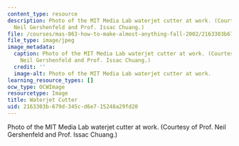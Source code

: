 ```yaml
---
content_type: resource
description: Photo of the MIT Media Lab waterjet cutter at work. (Courtesy of Prof.
  Neil Gershenfeld and Prof. Issac Chuang.)
file: /courses/mas-863-how-to-make-almost-anything-fall-2002/2163303b679d345cd6e715248a29fd20_mas-863f02.jpg
file_type: image/jpeg
image_metadata:
  caption: Photo of the MIT Media Lab waterjet cutter at work. (Courtesy of Prof.
    Neil Gershenfeld and Prof. Issac Chuang.)
  credit: ''
  image-alt: Photo of the MIT Media Lab waterjet cutter at work.
learning_resource_types: []
ocw_type: OCWImage
resourcetype: Image
title: Waterjet Cutter
uid: 2163303b-679d-345c-d6e7-15248a29fd20
---
```

Photo of the MIT Media Lab waterjet cutter at work. (Courtesy of Prof. Neil Gershenfeld and Prof. Issac Chuang.)

